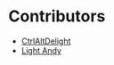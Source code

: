 # Contributors

- [CtrlAltDelight](https://github.com/CtrlAltDelight)
- [Light Andy](https://github.com/LightAndy1)